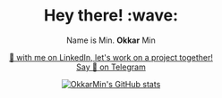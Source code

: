 <h1 align="center"> Hey there! :wave:</h1>

<p align="center">Name is Min. <b>Okkar</b> Min</p>

<p align="center">
  <a href="https://okkar.tk/linkedin">🤝 with me on LinkedIn, let's work on a project together!</a></br>
  <a href="https://okkar.tk/linkedin">Say 👋 on Telegram</a>
 </p>

<p align="center">
  <a href="https://github.com/OkkarMin"><img src="https://github-readme-stats.vercel.app/api?username=OkkarMin&hide_border=true&show_icons=true&theme=ayu-mirage" alt="OkkarMin's GitHub stats"></a>
</p>
